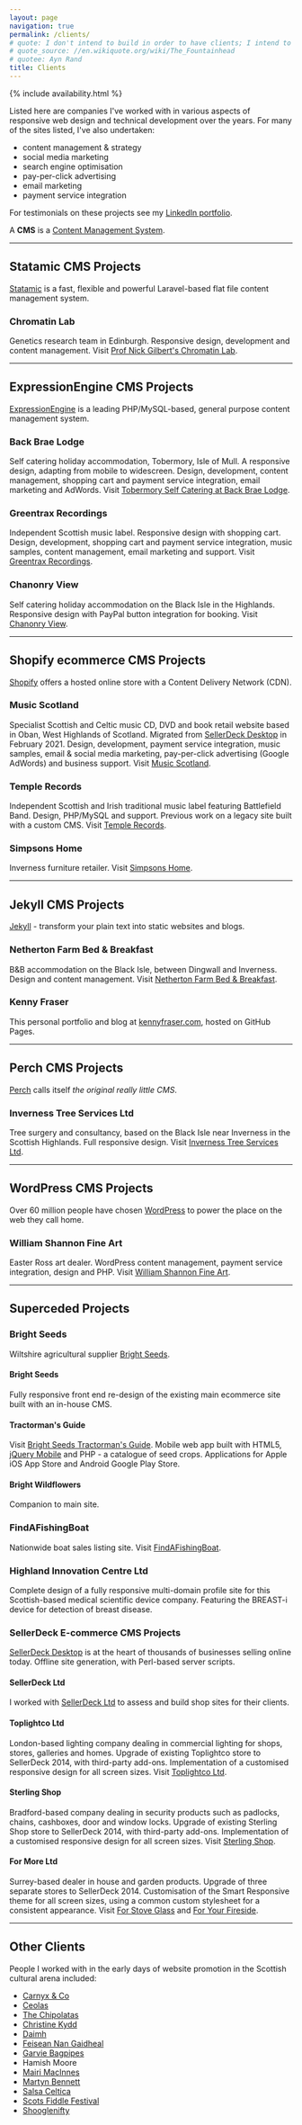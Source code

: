 ```yaml
---
layout: page
navigation: true
permalink: /clients/
# quote: I don't intend to build in order to have clients; I intend to have clients in order to build.
# quote_source: //en.wikiquote.org/wiki/The_Fountainhead
# quotee: Ayn Rand
title: Clients
---
```

{% include availability.html %}

Listed here are companies I've worked with in various aspects of responsive web design and technical development
over the years.  For many of the sites listed, I've also undertaken:

* content management & strategy
* social media marketing
* search engine optimisation
* pay-per-click advertising
* email marketing
* payment service integration

For testimonials on these projects see my [LinkedIn portfolio](//www.linkedin.com/in/kennyfraser).

A **CMS** is a [Content Management System](//en.wikipedia.org/wiki/Content_management_system).

---

## Statamic CMS Projects

[Statamic](//statamic.com/) is a fast, flexible and powerful Laravel-based flat file content management system.

### Chromatin Lab
Genetics research team in Edinburgh.  Responsive design, development and content management. Visit
[Prof Nick Gilbert's Chromatin Lab](//chromatinlab.org).

---

## ExpressionEngine CMS Projects

[ExpressionEngine](//ellislab.com/expressionengine) is a leading PHP/MySQL-based, general purpose content management system.

### Back Brae Lodge
Self catering holiday accommodation, Tobermory, Isle of Mull.  A responsive design, adapting from mobile to widescreen. Design, development, content management, shopping cart and payment service integration, email marketing and AdWords. Visit [Tobermory Self Catering at Back Brae Lodge](//mull.co).

### Greentrax Recordings
Independent Scottish music label.  Responsive design with shopping cart. Design, development, shopping cart and payment service integration, music samples, content management, email marketing and support. Visit [Greentrax Recordings](//www.greentrax.com).

### Chanonry View
Self catering holiday accommodation on the Black Isle in the Highlands.  Responsive design with PayPal button integration for booking. Visit [Chanonry View](//fortroseholidaylet.co.uk).

---

## Shopify ecommerce CMS Projects

[Shopify](//www.shopify.co.uk/) offers a hosted online store with a Content Delivery Network (CDN).

### Music Scotland
Specialist Scottish and Celtic music CD, DVD and book retail website based in Oban, West Highlands of Scotland. Migrated from [SellerDeck Desktop](//www.sellerdeck.co.uk/how-we-can-help/website-design-and-development/sellerdeck-desktop/) in February 2021.  Design, development, payment service integration, music samples, email & social media marketing, pay-per-click advertising (Google AdWords) and business support. Visit [Music Scotland](//www.musicscotland.com).

### Temple Records
Independent Scottish and Irish traditional music label featuring Battlefield Band. Design, PHP/MySQL and support. Previous work on a legacy site built with a custom CMS.  Visit [Temple Records](//www.templerecords.co.uk).

### Simpsons Home
Inverness furniture retailer. Visit [Simpsons Home](//www.simpsonshome.co.uk).

---

## Jekyll CMS Projects

[Jekyll](//jekyllrb.com/) - transform your plain text into static websites and blogs.

### Netherton Farm Bed & Breakfast
B&B accommodation on the Black Isle, between Dingwall and Inverness. Design and content management. Visit
[Netherton Farm Bed & Breakfast](//www.nethertonfarm.co.uk).

### Kenny Fraser
This personal portfolio and blog at [kennyfraser.com](//kennyfraser.com), hosted on GitHub Pages.

---

## Perch CMS Projects

[Perch](//grabaperch.com/) calls itself *the original really little CMS*.

### Inverness Tree Services Ltd
Tree surgery and consultancy, based on the Black Isle near Inverness in the Scottish Highlands.  Full responsive design. Visit [Inverness Tree Services Ltd](//invernesstreeservices.com).

---

## WordPress CMS Projects

Over 60 million people have chosen [WordPress](//wordpress.org/) to power the place on the web they call home.

### William Shannon Fine Art
Easter Ross art dealer. WordPress content management, payment service integration, design and PHP. Visit [William Shannon Fine Art](//originalscottishart.com).

---

## Superceded Projects

### Bright Seeds
Wiltshire agricultural supplier [Bright Seeds](//www.brightseeds.co.uk/).  

#### Bright Seeds
Fully responsive front end re-design of the existing main ecommerce site built with an in-house CMS.

#### Tractorman's Guide
Visit [Bright Seeds Tractorman's Guide](//m.brightseeds.co.uk/). Mobile web app built with HTML5, [jQuery Mobile](//jquerymobile.com/) and PHP - a catalogue of seed crops.  Applications for Apple iOS App Store and Android Google Play Store.

#### Bright Wildflowers
Companion to main site.

### FindAFishingBoat
Nationwide boat sales listing site. Visit [FindAFishingBoat](//www.findafishingboat.com/).

### Highland Innovation Centre Ltd
Complete design of a fully responsive multi-domain profile site for this Scottish-based medical scientific device company. Featuring the BREAST-i device for detection of breast disease.

### SellerDeck E-commerce CMS Projects

[SellerDeck Desktop](//www.sellerdeck.co.uk/index.php/ecommerce-software/category/sellerdeck-desktop) is at the heart of thousands of businesses selling online today.  Offline site generation, with Perl-based server scripts.

#### SellerDeck Ltd
I worked with [SellerDeck Ltd](//www.sellerdeck.co.uk) to assess and build shop sites for their clients.

#### Toplightco Ltd
London-based lighting company dealing in commercial lighting for shops, stores, galleries and homes. Upgrade of existing Toplightco store to SellerDeck 2014, with third-party add-ons. Implementation of a customised responsive design for all screen sizes. Visit [Toplightco Ltd](//www.toplightco.com/).

#### Sterling Shop
Bradford-based company dealing in security products such as padlocks, chains, cashboxes, door and window locks. Upgrade of existing Sterling Shop store to SellerDeck 2014, with third-party add-ons. Implementation of a customised responsive design for all screen sizes. Visit [Sterling Shop](//www.sterlingshop.co.uk/).

#### For More Ltd
Surrey-based dealer in house and garden products. Upgrade of three separate stores to SellerDeck 2014. Customisation of the Smart Responsive theme for all screen sizes, using a common custom stylesheet for a consistent appearance. Visit [For Stove Glass](//www.forstoveglass.co.uk/) and [For Your Fireside](//www.foryourfireside.co.uk/).

---

## Other Clients

People I worked with in the early days of website promotion in the Scottish cultural arena included:

- [Carnyx &amp; Co](http://carnyx.org.uk/)
- [Ceolas](//www.ceolas.co.uk/)
- [The Chipolatas](//chipolatas.com/)
- [Christine Kydd](//www.christinekydd.com/)
- [Daimh](//www.daimh.net/)
- [Feisean Nan Gaidheal](//www.feisean.org/)
- [Garvie Bagpipes](//www.garviebagpipes.co.uk/)
- Hamish Moore
- [Mairi MacInnes](//www.mairimacinnes.com/)
- [Martyn Bennett](http://www.martynbennett.com/)
- [Salsa Celtica](//salsaceltica.com/)
- [Scots Fiddle Festival](//www.scotsfiddlefestival.com/)
- [Shooglenifty](//www.shoogle.com/)